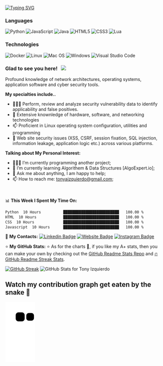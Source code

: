 [![Typing SVG](https://readme-typing-svg.herokuapp.com?color=%231B790D&size=29&lines=Computer+Programmer+)](https://git.io/typing-svg)
###  Languages 

![Python](https://img.shields.io/badge/python-3670A0?style=for-the-badge&logo=python&logoColor=ffdd54)
![JavaScript](https://img.shields.io/badge/javascript-%23323330.svg?style=for-the-badge&logo=javascript&logoColor=%23F7DF1E)
![Java](https://img.shields.io/badge/java-%23ED8B00.svg?style=for-the-badge&logo=java&logoColor=white)
![HTML5](https://img.shields.io/badge/html5-%23E34F26.svg?style=for-the-badge&logo=html5&logoColor=white)
![CSS3](https://img.shields.io/badge/css3-%231572B6.svg?style=for-the-badge&logo=css3&logoColor=white)
![Lua](https://img.shields.io/badge/lua-%232C2D72.svg?style=for-the-badge&logo=lua&logoColor=white)

### Technologies 

![Docker](https://img.shields.io/badge/docker-%230db7ed.svg?style=for-the-badge&logo=docker&logoColor=white)
![Linux](https://img.shields.io/badge/-Linux-000?&logo=Linux)
![Mac OS](https://img.shields.io/badge/mac%20os-000000?style=for-the-badge&logo=macos&logoColor=F0F0F0)
![Windows](https://img.shields.io/badge/Windows-0078D6?style=for-the-badge&logo=windows&logoColor=white)
![Visual Studio Code](https://img.shields.io/badge/Visual%20Studio%20Code-0078d7.svg?style=for-the-badge&logo=visual-studio-code&logoColor=white)


### Glad to see you here! &nbsp; ![](https://visitor-badge.glitch.me/badge?page_id=TonyaIzquierdo.TonyaIzquierdo)
Profound knowledge of network architectures, operating systems, application software and cyber security tools.



**My specialties include..**
- 👨🏻‍💻 Perform, review and analyze security vulnerability data to identify applicability and false positives. 
- 🚀 Extensive knownledge of hardware, software, and networking technologies
- 📫 Proficient in Linux operating system configuration, utilities and programming
- 💬 Web site security issues (XSS, CSRF, session fixation, SQL injection, information leakage, application logic etc.) across various platforms.  
 


**Talking about My Personal Interest:**

- 👨🏻‍💻 I’m currently programming another project;
- 🚀 I’m currently learning Algorithem & Data Structures [AlgoExpert.io];
- 💬 Ask me about anything, I am happy to help;
- 📫 How to reach me: tonyaizquierdo@gmail.com;
</br>

📊 **This Week I Spent My Time On:**
<!--START_SECTION:waka-->
```text
Python  10 Hours          █████████████████████████   100.00 %
HTML  10 Hours            █████████████████████████   100.00 % 
CSS  10 Hours             █████████████████████████   100.00 % 
Javascript  10 Hours      █████████████████████████   100.00 % 
```
<!--END_SECTION:waka-->
💬 **My Contacts:** 
[![Linkedin Badge](https://img.shields.io/badge/-LinkedIn-0e76a8?style=flat-square&logo=Linkedin&logoColor=white)](https://www.linkedin.com/in/alexanderizqu/)
[![Website Badge](https://img.shields.io/badge/Website-3b5998?style=flat-square&logo=google-chrome&logoColor=white)](https://x310t0x01.github.io/)
[![Instagram Badge](https://img.shields.io/badge/-Instagram-e4405f?style=flat-square&logo=Instagram&logoColor=white)](https://www.instagram.com/x310t0x01/)


⭐ **My GitHub Stats:** ⭐ 
As for the charts 🥧, if you like my A+ stats, then you can make your own by checking out the [GitHub Readme Stats Repo](https://github.com/anuraghazra/github-readme-stats) and [🔥 GitHub Readme Streak Stats](https://github-readme-streak-stats.herokuapp.com/demo/).


[![GitHub Streak](http://github-readme-streak-stats.herokuapp.com?user=X310t0x01&theme=github-dark&hide_border=true&date_format=M%20j%5B%2C%20Y%5D)](https://git.io/streak-stats)
<img src="https://github-readme-stats.vercel.app/api?username=X310t0x01&show_icons=true&include_all_commits=true&count_private=true&theme=jolly&layout=compact" alt="GitHub Stats for Tony Izquierdo" width="500">


## Watch my contribution graph get eaten by the snake 🐍
![github contribution grid snake animation](https://raw.githubusercontent.com/X310t0x01/x310t0x01/output/github-contribution-grid-snake.svg)
